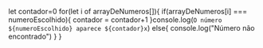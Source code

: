   let contador=0
  for(let i of arrayDeNumeros[]){
    if(arrayDeNumeros[i] === numeroEscolhido){
      contador = contador+1
      }console.log(`O número ${numeroEscolhido} aparece ${contador}x`)
    else{
      console.log("Número não encontrado")
    }
  }